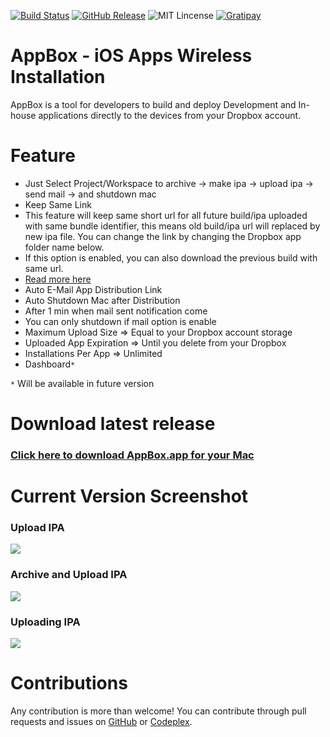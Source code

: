 [![Build Status](https://travis-ci.org/vineetchoudhary/AppBox-iOSAppsWirelessInstallation.svg?branch=master)](https://travis-ci.org/vineetchoudhary/AppBox-iOSAppsWirelessInstallation)
[![GitHub Release](https://img.shields.io/github/release/vineetchoudhary/AppBox-iOSAppsWirelessInstallation.svg)](https://github.com/vineetchoudhary/AppBox-iOSAppsWirelessInstallation/releases/latest)
![MIT Lincense](https://img.shields.io/badge/license-MIT-blue.svg)
[![Gratipay](https://img.shields.io/gratipay/vineetchoudhary.svg)](https://gratipay.com/~vineetchoudhary)

# AppBox - iOS Apps Wireless Installation
AppBox is a tool for developers to build and deploy Development and In-house applications directly to the devices from your Dropbox account.

# Feature
- Just Select Project/Workspace to archive -> make ipa -> upload ipa -> send mail -> and shutdown mac
- Keep Same Link
 - This feature will keep same short url for all future build/ipa uploaded with same bundle identifier, this means old build/ipa url will replaced by new ipa file. You can change the link by changing the Dropbox app folder name below.
 - If this option is enabled, you can also download the previous build with same url.
 - [Read more here](https://github.com/vineetchoudhary/AppBox-iOSAppsWirelessInstallation/wiki/Keep-Same-Link)
- Auto E-Mail App Distribution Link
- Auto Shutdown Mac after Distribution
 - After 1 min when mail sent notification come
 - You can only shutdown if mail option is enable
- Maximum Upload Size => Equal to your Dropbox account storage
- Uploaded App Expiration => Until you delete from your Dropbox
- Installations Per App => Unlimited
- Dashboard`*`

 `*` Will be available in future version
 
# Download latest release
### [Click here to download AppBox.app for your Mac](https://github.com/vineetchoudhary/AppBox-iOSAppsWirelessInstallation/releases/download/0.9.6/AppBox.app.zip)

# Current Version Screenshot
### Upload IPA
![](https://github.com/vineetchoudhary/AppBox-iOSAppsWirelessInstallation/blob/Screenshot/Screenshot/uploadipa.png?raw=true)

### Archive and Upload IPA
![](https://github.com/vineetchoudhary/AppBox-iOSAppsWirelessInstallation/blob/Screenshot/Screenshot/archiveandipa.png?raw=trye)

### Uploading IPA
![](https://github.com/vineetchoudhary/AppBox-iOSAppsWirelessInstallation/blob/Screenshot/Screenshot/uploadingipa.png?raw=true)

# Contributions
Any contribution is more than welcome! You can contribute through pull requests and issues on [GitHub](https://github.com/vineetchoudhary/AppBox-iOSAppsWirelessInstallation) or [Codeplex](https://iosappswirelessinstallation.codeplex.com/).
